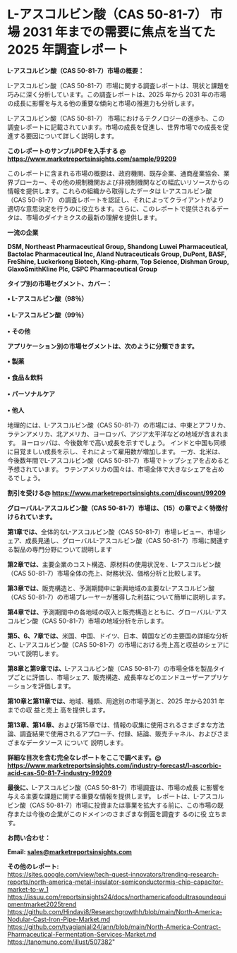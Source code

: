 # L-アスコルビン酸（CAS 50-81-7） 市場 2031 年までの需要に焦点を当てた 2025 年調査レポート

<strong><b>L-アスコルビン酸（CAS 50-81-7）市場の概要：</b></strong>

L-アスコルビン酸（CAS 50-81-7）市場に関する調査レポートは、現状と課題を巧みに深く分析しています。この調査レポートは、2025 年から 2031 年の市場の成長に影響を与える他の重要な傾向と市場の推進力も分析します。

L-アスコルビン酸（CAS 50-81-7） 市場におけるテクノロジーの進歩も、この調査レポートに記載されています。市場の成長を促進し、世界市場での成長を促進する要因について詳しく説明します。

<strong>このレポートのサンプルPDFを入手する @ <a href=https://www.marketreportsinsights.com/sample/99209>https://www.marketreportsinsights.com/sample/99209</a></strong>

このレポートに含まれる市場の概要は、政府機関、既存企業、通商産業協会、業界ブローカー、その他の規制機関および非規制機関などの幅広いリソースからの情報を提供します。これらの組織から取得したデータは L-アスコルビン酸（CAS 50-81-7） の調査レポートを認証し、それによってクライアントがより適切な意思決定を行うのに役立ちます。さらに、このレポートで提供されるデータは、市場のダイナミクスの最新の理解を提供します。

<strong>一流の企業</strong>

<strong><b>DSM, Northeast Pharmaceutical Group, Shandong Luwei Pharmaceutical, Bactolac Pharmaceutical Inc, Aland Nutraceuticals Group, DuPont, BASF, FreShine, Luckerkong Biotech, King-pharm, Top Science, Dishman Group, GlaxoSmithKline Plc, CSPC Pharmaceutical Group</b></strong>

<strong><b>タイプ別の市場セグメント、カバー：</b></strong>

<strong>• L-アスコルビン酸（98％）<br><br>•  L-アスコルビン酸（99％）<br><br>• その他</strong>

<strong><b>アプリケーション別の市場セグメントは、次のように分類できます。</b></strong>

<strong>• 製薬<br><br>• 食品＆飲料<br><br>• パーソナルケア<br><br>• 他人</strong>

 地理的には、L-アスコルビン酸（CAS 50-81-7）の市場には、中東とアフリカ、ラテンアメリカ、北アメリカ、ヨーロッパ、アジア太平洋などの地域が含まれます。 ヨーロッパは、今後数年で高い成長を示すでしょう。 インドと中国も同様に目覚ましい成長を示し、それによって雇用数が増加します。 一方、北米は、今後数年間でL-アスコルビン酸（CAS 50-81-7）市場でトップシェアを占めると予想されています。 ラテンアメリカの国々は、市場全体で大きなシェアを占めるでしょう。

<strong>割引を受ける@ <a href=https://www.marketreportsinsights.com/discount/99209>https://www.marketreportsinsights.com/discount/99209</a></strong>

<strong><b>グローバルL-アスコルビン酸（CAS 50-81-7）市場は、（15）の章でよく特徴付けられています。</b></strong>

<strong><b>第</b></strong><strong><b>1章では、</b></strong>全体的なL-アスコルビン酸（CAS 50-81-7）市場レビュー、市場シェア、成長見通し、グローバルL-アスコルビン酸（CAS 50-81-7）市場に関連する製品の専門分野について説明します

<strong><b>第2章では、</b></strong>主要企業のコスト構造、原材料の使用状況を、L-アスコルビン酸（CAS 50-81-7）市場全体の売上、財務状況、価格分析と比較します。

<strong><b>第3章では、</b></strong>販売構造と、予測期間中に新興地域の主要なL-アスコルビン酸（CAS 50-81-7）の市場プレーヤーが獲得した利益について簡単に説明します。

<strong><b>第4章では、</b></strong>予測期間中の各地域の収入と販売構造とともに、グローバルL-アスコルビン酸（CAS 50-81-7）市場の地域分析を示します。

<strong><b>第5、6、7章では、</b></strong>米国、中国、ドイツ、日本、韓国などの主要国の詳細な分析と、L-アスコルビン酸（CAS 50-81-7）の市場における売上高と収益のシェアについて説明します。

<strong><b>第8章と第9章では、</b></strong>L-アスコルビン酸（CAS 50-81-7）の市場全体を製品タイプごとに評価し、市場シェア、販売構造、成長率などのエンドユーザーアプリケーションを評価します。

<strong><b>第10章と第11章では、</b></strong>地域、種類、用途別の市場予測と、2025 年から2031 年までの収 益と売上 高を提供します。

<strong><b>第13章、第14章、</b></strong>および第15章では、情報の収集に使用されるさまざまな方法論、調査結果で使用されるアプローチ、付録、結論、販売チャネル、およびさまざまなデータソース について 説明します。

<strong>詳細な目次を含む完全なレポートをここで調べます。@ <a href=https://www.marketreportsinsights.com/industry-forecast/l-ascorbic-acid-cas-50-81-7-industry-99209>https://www.marketreportsinsights.com/industry-forecast/l-ascorbic-acid-cas-50-81-7-industry-99209</a></strong>

<strong><b>最後に、</b></strong>L-アスコルビン酸（CAS 50-81-7）市場調査は、市場の成長 に影響を</a>与える主要な課題に関する重要な情報を提供します。 レポートは、L-アスコルビン酸（CAS 50-81-7）市場に投資または事業を拡大する前に、この市場の既存または今後の企業がこのドメインのさまざまな側面を調査す るのに役 立ちます。

<strong><b>お問い合わせ：</b></strong>

<strong>Email: </strong><a href=mailto:sales@marketreportsinsights.com><strong>sales@marketreportsinsights.com</strong></a>

<strong>その他のレポート:</strong>
<br>
<a href=https://sites.google.com/view/tech-quest-innovators/trending-research-reports/north-america-metal-insulator-semiconductormis-chip-capacitor-market-to-w_1>https://sites.google.com/view/tech-quest-innovators/trending-research-reports/north-america-metal-insulator-semiconductormis-chip-capacitor-market-to-w_1</a>
<br>
<a href=https://issuu.com/reportsinsights24/docs/northamericafoodultrasoundequipmentmarket2025trend>https://issuu.com/reportsinsights24/docs/northamericafoodultrasoundequipmentmarket2025trend</a>
<br>
<a href=https://github.com/Hindavi8/Researchgrowthh/blob/main/North-America-Nodular-Cast-Iron-Pipe-Market.md>https://github.com/Hindavi8/Researchgrowthh/blob/main/North-America-Nodular-Cast-Iron-Pipe-Market.md</a>
<br>
<a href=https://github.com/tyagianjali24/ann/blob/main/North-America-Contract-Pharmaceutical-Fermentation-Services-Market.md>https://github.com/tyagianjali24/ann/blob/main/North-America-Contract-Pharmaceutical-Fermentation-Services-Market.md</a>
<br>
<a href=https://tanomuno.com/illust/507382>https://tanomuno.com/illust/507382</a>"
